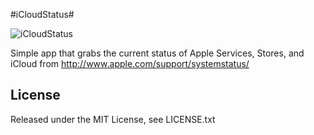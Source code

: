 #iCloudStatus#

![iCloudStatus](https://raw.github.com/julienp/iCloudStatus/master/iCloudStatus/Images.xcassets/AppIcon.appiconset/icon@2x.png)

Simple app that grabs the current status of Apple Services, Stores, and iCloud from http://www.apple.com/support/systemstatus/

## License ##

Released under the MIT License, see LICENSE.txt
